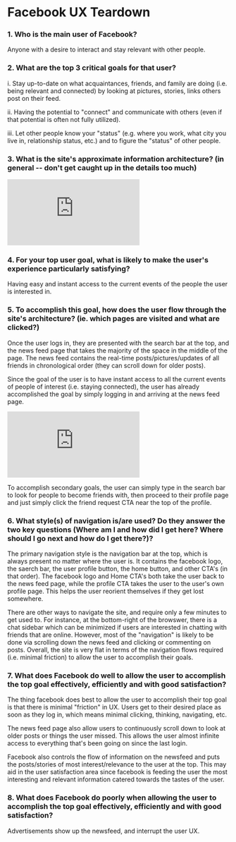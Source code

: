Facebook UX Teardown
====================

### 1. Who is the main user of Facebook?

Anyone with a desire to interact and stay relevant with other people.

### 2. What are the top 3 critical goals for that user?

i. Stay up-to-date on what acquaintances, friends, and family are doing (i.e. being relevant and connected) by looking at pictures, stories, links others post on their feed.

ii. Having the potential to "connect" and communicate with others (even if that potential is often not fully utilized).

iii. Let other people know your "status" (e.g. where you work, what city you live in, relationship status, etc.) and to figure the "status" of other people.

### 3. What is the site's approximate information architecture? (in general -- don't get caught up in the details too much)

![alt text](https://github.com/strychemi/facebook_teardown/pictures/Facebook_IA.pdf)

### 4. For your top user goal, what is likely to make the user's experience particularly satisfying?

Having easy and instant access to the current events of the people the user is interested in.

### 5. To accomplish this goal, how does the user flow through the site's architecture? (ie. which pages are visited and what are clicked?)

Once the user logs in, they are presented with the search bar at the top, and the news feed page that takes the majority of the space in the middle of the page. The news feed contains the real-time posts/pictures/updates of all friends in chronological order (they can scroll down for older posts).

Since the goal of the user is to have instant access to all the current events of people of interest (i.e. staying connected), the user has already accomplished the goal by simply logging in and arriving at the news feed page.

![alt text](https://github.com/strychemi/facebook_teardown/pictures/Facebook_navflow.pdf)

To accomplish secondary goals, the user can simply type in the search bar to look for people to become friends with, then proceed to their profile page and just simply click the friend request CTA near the top of the profile.

### 6. What style(s) of navigation is/are used? Do they answer the two key questions (Where am I and how did I get here? Where should I go next and how do I get there?)?

The primary navigation style is the navigation bar at the top, which is always present no matter where the user is. It contains the facebook logo, the saerch bar, the user profile button, the home button, and other CTA's (in that order). The facebook logo and Home CTA's both take the user back to the news feed page, while the profile CTA takes the user to the user's own profile page. This helps the user reorient themselves if they get lost somewhere.

There are other ways to navigate the site, and require only a few minutes to get used to. For instance, at the bottom-right of the browswer, there is a chat sidebar which can be minimized if users are interested in chatting with friends that are online. However, most of the "navigation" is likely to be done via scrolling down the news feed and clicking or commenting on posts. Overall, the site is very flat in terms of the navigation flows required (i.e. minimal friction) to allow the user to accomplish their goals.


### 7. What does Facebook do well to allow the user to accomplish the top goal effectively, efficiently and with good satisfaction?

The thing facebook does best to allow the user to accomplish their top goal is that there is minimal "friction" in UX. Users get to their desired place as soon as they log in, which means minimal clicking, thinking, navigating, etc.

The news feed page also allow users to continuously scroll down to look at older posts or things the user missed. This allows the user almost infinite access to everything that's been going on since the last login.

Facebook also controls the flow of information on the newsfeed and puts the posts/stories of most interest/relevance to the user at the top. This may aid in the user satisfaction area since facebook is feeding the user the most interesting and relevant information catered towards the tastes of the user.

### 8. What does Facebook do poorly when allowing the user to accomplish the top goal effectively, efficiently and with good satisfaction?

Advertisements show up the newsfeed, and interrupt the user UX.